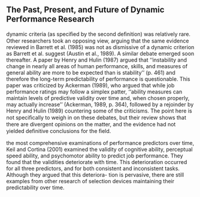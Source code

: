 ## The Past, Present, and Future of Dynamic Performance Research

dynamic criteria (as speciﬁed by the second deﬁnition) was relatively rare. Other researchers took an opposing view, arguing that the same evidence reviewed in Barrett et al. (1985) was not as dismissive of a dynamic criterion as Barrett et al. suggest (Austin et al., 1989). A similar debate emerged soon thereafter. A paper by Henry and Hulin (1987) argued that ‘‘instability and change in nearly all areas of human performance, skills, and measures of general ability are more to be expected than is stability’’ (p. 461) and therefore the long-term predictability of performance is questionable. This paper was criticized by Ackerman (1989), who argued that while job performance ratings may follow a simplex patter, ‘‘ability measures can maintain levels of predictive validity over time and, when chosen properly, may actually increase’’ (Ackerman, 1989, p. 364), followed by a rejoinder by Henry and Hulin (1989) countering some of the criticisms. The point here is not speciﬁcally to weigh in on these debates, but their review shows that there are divergent opinions on the matter, and the evidence had not yielded deﬁnitive conclusions for the ﬁeld.

the most comprehensive examinations of performance predictors over time, Keil and Cortina (2001) examined the validity of cognitive ability, perceptual speed ability, and psychomotor ability to predict job performance. They found that the validities deteriorate with time. This deterioration occurred for all three predictors, and for both consistent and inconsistent tasks. Although they argued that this deteriora- tion is pervasive, there are still examples from other research of selection devices maintaining their predictability over time.